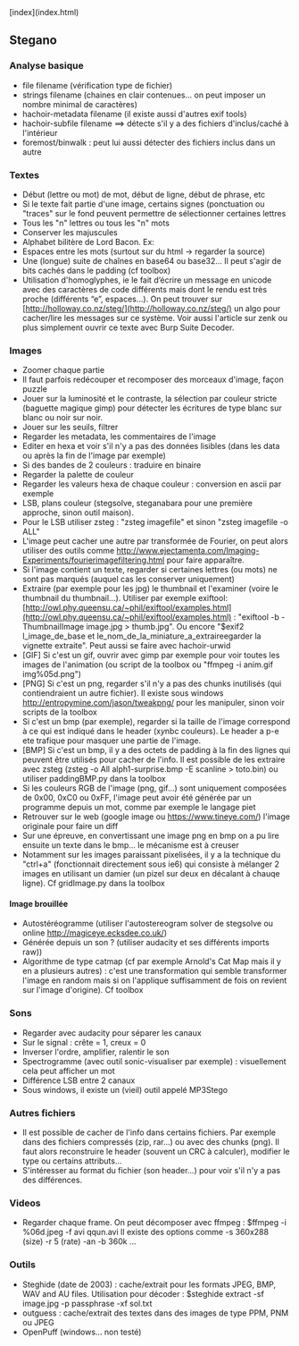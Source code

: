 <head>
  <meta http-equiv="content-type" content="text/html; charset=utf-8" />
  <title>Methode - Stegano</title>
</head>
[index](index.html)

## Stegano

### Analyse basique 
- file filename (vérification type de fichier)
- strings filename (chaines en clair contenues... on peut imposer un nombre minimal de caractères)
- hachoir-metadata filename (il existe aussi d'autres exif tools)
- hachoir-subfile filename ==> détecte s'il y a des fichiers d'inclus/caché à l'intérieur
- foremost/binwalk : peut lui aussi détecter des fichiers inclus dans un autre

### Textes
- Début (lettre ou mot) de mot, début de ligne, début de phrase, etc
- Si le texte fait partie d'une image, certains signes (ponctuation ou "traces" sur le fond peuvent permettre de sélectionner certaines lettres
- Tous les "n" lettres ou tous les "n" mots
- Conserver les majuscules
- Alphabet bilitère de Lord Bacon. Ex: 
- Espaces entre les mots (surtout sur du html -> regarder la source)
- Une (longue) suite de chaînes en base64 ou base32... Il peut s'agir de bits cachés dans le padding (cf toolbox)
- Utilisation d'homoglyphes, ie le fait d’écrire un message en unicode avec des caractères de code différents mais dont le rendu est très proche (différents “e”, espaces…). On peut trouver sur [http://holloway.co.nz/steg/](http://holloway.co.nz/steg/) un algo pour cacher/lire les messages sur ce système. Voir aussi l'article sur zenk ou plus simplement ouvrir ce texte avec Burp Suite Decoder.

### Images 
- Zoomer chaque partie
- Il faut parfois redécouper et recomposer des morceaux d'image, façon puzzle
- Jouer sur la luminosité et le contraste, la sélection par couleur stricte (baguette magique gimp) pour détecter les écritures de type blanc sur blanc ou noir sur noir.
- Jouer sur les seuils, filtrer
- Regarder les metadata, les commentaires de l'image
- Editer en hexa et voir s'il n'y a pas des données lisibles (dans les data ou après la fin de l'image par exemple)
- Si des bandes de 2 couleurs : traduire en binaire
- Regarder la palette de couleur
- Regarder les valeurs hexa de chaque couleur : conversion en ascii par exemple
- LSB, plans couleur (stegsolve, steganabara pour une première approche, sinon outil maison).
- Pour le LSB utiliser zsteg : "zsteg imagefile" et sinon "zsteg imagefile -o ALL"
- L'image peut cacher une autre par transformée de Fourier, on peut alors utiliser des outils comme http://www.ejectamenta.com/Imaging-Experiments/fourierimagefiltering.html pour faire apparaître.
- Si l'image contient un texte, regarder si certaines lettres (ou mots) ne sont pas marqués (auquel cas les conserver uniquement)
- Extraire (par exemple pour les jpg) le thumbnail et l'examiner (voire le thumbnail du thumbnail...). Utiliser par exemple exiftool: [http://owl.phy.queensu.ca/~phil/exiftool/examples.html](http://owl.phy.queensu.ca/~phil/exiftool/examples.html) : "exiftool -b -ThumbnailImage image.jpg > thumb.jpg". Ou encore  "$exif2 l_image_de_base ­et le_nom_de_la_miniature_a_extraireegarder la vignette extraite". Peut aussi se faire avec hachoir-urwid
- [GIF] Si c'est un gif, ouvrir avec gimp par exemple pour voir toutes les images de l'animation (ou script de la toolbox ou "ffmpeg -i anim.gif img%05d.png")
- [PNG] Si c'est un png, regarder s'il n'y a pas des chunks inutilisés (qui contiendraient un autre fichier). Il existe sous windows http://entropymine.com/jason/tweakpng/ pour les manipuler, sinon voir scripts de la toolbox
- Si c'est un bmp (par exemple), regarder si la taille de l'image correspond à ce qui est indiqué dans le header (x*y*nbc couleurs). Le header a p-e ete trafique pour masquer une partie de l'image. 
- [BMP] Si c'est un bmp, il y a des octets de padding à la fin des lignes qui peuvent être utilisés pour cacher de l'info. Il est possible de les extraire avec zsteg (zsteg -o All alph1-surprise.bmp -E scanline > toto.bin) ou utiliser paddingBMP.py dans la toolbox
- Si les couleurs RGB de l'image (png, gif...) sont uniquement composées de 0x00, 0xC0 ou 0xFF, l'image peut avoir été générée par un programme depuis un mot, comme par exemple le langage piet
- Retrouver sur le web (google image ou https://www.tineye.com/) l'image originale pour faire un diff
- Sur une épreuve, en convertissant une image png en bmp on a pu lire ensuite un texte dans le bmp... le mécanisme est à creuser
- Notamment sur les images paraissant pixelisées, il y a la technique du "ctrl+a" (fonctionnait directement sous ie6) qui consiste à mélanger 2 images en utilisant un damier (un pizel sur deux en décalant à chauqe ligne). Cf gridImage.py dans la toolbox

#### Image brouillée
- Autostéréogramme (utiliser l'autostereogram solver de stegsolve ou online http://magiceye.ecksdee.co.uk/)
- Générée depuis un son ? (utiliser audacity et ses différents imports raw))
- Algorithme de type catmap (cf par exemple Arnold's Cat Map mais il y en a plusieurs autres) : c'est une transformation qui semble transformer l'image en random mais si on l'applique suffisamment de fois on revient sur l'image d'origine). Cf toolbox

### Sons
- Regarder avec audacity pour séparer les canaux
- Sur le signal : crête = 1, creux = 0
- Inverser l'ordre, amplifier, ralentir le son
- Spectrogramme (avec outil sonic-visualiser par exemple) : visuellement cela peut afficher un mot
- Différence LSB entre 2 canaux
- Sous windows, il existe un (vieil) outil appelé MP3Stego

### Autres fichiers
- Il est possible de cacher de l'info dans certains fichiers. Par exemple dans des fichiers compressés (zip, rar...) ou avec des chunks (png). Il faut alors reconstruire le header (souvent un CRC à calculer), modifier le type ou certains attributs...
- S'intéresser au format du fichier (son header...) pour voir s'il n'y a pas des différences.

### Videos
- Regarder chaque frame. On peut décomposer avec ffmpeg : $ffmpeg -i %06d.jpeg -f avi qqun.avi
Il existe des options comme -s 360x288 (size) -r 5 (rate) -an -b 360k ...

### Outils
- Steghide (date de 2003) : cache/extrait pour les formats JPEG, BMP, WAV and AU files. Utilisation pour décoder :
    $steghide extract -sf image.jpg -p passphrase -xf sol.txt
- outguess : cache/extrait des textes dans des images de type PPM, PNM ou JPEG
- OpenPuff (windows... non testé)
